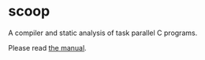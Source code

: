scoop
=====

A compiler and static analysis of task parallel C programs.

Please read [the manual](https://github.com/zakkak/scoop/raw/master/doc/manual.pdf).
